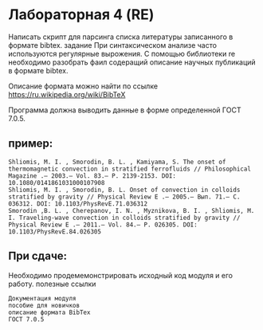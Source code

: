 # Лабораторная 4 (RE)
Написать скрипт для парсинга списка литературы записанного в формате bibtex.
задание
При синтаксическом анализе часто используются регулярные вырожения. С помощью библиотеки re необходимо разобрать фаил содеращий описание научных публикаций в формате bibtex.

Описание формата можно найти по ссылке https://ru.wikipedia.org/wiki/BibTeX

Программа должна выводить данные в форме определенной ГОСТ 7.0.5.

## пример:

    Shliomis, M. I. , Smorodin, B. L. , Kamiyama, S. The onset of thermomagnetic convection in stratified ferrofluids // Philosophical Magazine .– 2003.– Vol. 83.– P. 2139-2153. DOI: 10.1080/0141861031000107908
    Shliomis, M. I. , Smorodin, B. L. Onset of convection in colloids stratified by gravity // Physical Review E .– 2005.– Вып. 71.– С. 036312. DOI: 10.1103/PhysRevE.71.036312
    Smorodin ,B. L. , Cherepanov, I. N. , Myznikova, B. I. , Shliomis, M. I. Traveling-wave convection in colloids stratified by gravity // Physical Review E .– 2011.– Vol. 84.– P. 026305. DOI: 10.1103/PhysRevE.84.026305

## При сдаче:
Необходимо продемемонстрировать исходный код модуля и его работу.
полезные ссылки

    Документация модуля
    пособие для новичков
    описание формата BibTex
    ГОСТ 7.0.5

